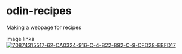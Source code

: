 # odin-recipes

Making a webpage for recipes

image links
<a href="https://ibb.co/yRcry92"><img src="https://i.ibb.co/Ct3f7cL/70874315517-62-CA0324-916-C-4-B22-892-C-9-CFD28-EBFD17.jpg" alt="70874315517-62-CA0324-916-C-4-B22-892-C-9-CFD28-EBFD17" border="0"></a>

